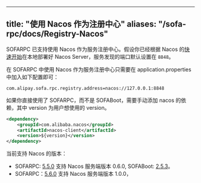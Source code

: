 
---
title: "使用 Nacos 作为注册中心"
aliases: "/sofa-rpc/docs/Registry-Nacos"
---


SOFARPC 已支持使用 Nacos 作为服务注册中心。假设你已经根据 Nacos 的[快速开始](https://nacos.io/zh-cn/docs/quick-start.html)在本地部署好 Nacos Server，服务发现的端口默认设置在 `8848`。

在 SOFARPC 中使用 Nacos 作为服务注册中心只需要在 application.properties 中加入如下配置即可：
```
com.alipay.sofa.rpc.registry.address=nacos://127.0.0.1:8848
```

如果你直接使用了 SOFARPC，而不是 SOFABoot，需要手动添加 nacos 的依赖，其中 version 为用户想使用的 version。

```xml
<dependency>
    <groupId>com.alibaba.nacos</groupId>
    <artifactId>nacos-client</artifactId>
    <version>${version}</version>
</dependency>
```

当前支持 Nacos 的版本：
* SOFARPC: [5.5.0](https://github.com/sofastack/sofa-rpc/releases) 支持 Nacos 服务端版本 0.6.0, SOFABoot: [2.5.3](https://github.com/sofastack/sofa-boot/releases/)。
* SOFARPC：[5.6.0](https://github.com/sofastack/sofa-rpc/releases) 支持 Nacos 服务端版本 1.0.0，
